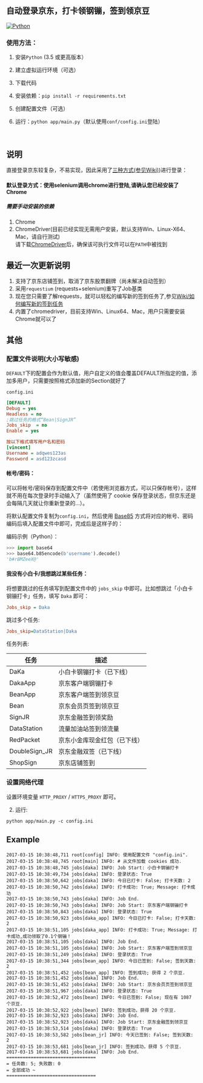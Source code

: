 ## 自动登录京东，打卡领钢镚，签到领京豆

[![Python](https://img.shields.io/badge/Python-3.5%2B-blue.svg)](https://www.python.org)


### 使用方法：

1. 安装`Python` (3.5 或更高版本）

2. 建立虚拟运行环境（可选）

3. 下载代码

4. 安装依赖：`pip install -r requirements.txt`

5. 创建配置文件（可选）

6. 运行：`python app/main.py`（默认使用`conf/config.ini`登陆）

<br>


## 说明

直接登录京东较复杂，不易实现，因此采用了[三种方式(参见Wiki)](https://github.com/vc5/JD-Coin/wiki/%E7%99%BB%E5%BD%95%E6%96%B9%E5%BC%8F))进行登录：

#### 默认登录方式：使用selenium调用chrome进行登陆,请确认您已经安装了Chrome

##### 需要手动安装的依赖
1. Chrome
2. ChromeDriver(目前已经实现无需用户安装，默认支持Win、Linux-X64、Mac，请自行测试)<br>
请下载[ChromeDriver](https://sites.google.com/a/chromium.org/chromedriver/downloads)后，确保该可执行文件可以在`PATH`中被找到




## 最近一次更新说明
1. 支持了京东店铺签到，取消了京东股票翻牌（尚未解决自动签到）
2. 采用`requestium` (requests+selenium)重写了Job基类
3. 现在您只需要了解requests，就可以轻松的编写新的签到任务了,参见[Wiki/如何编写新的签到任务](https://github.com/vc5/JD-Coin/wiki/%E5%A6%82%E4%BD%95%E7%BC%96%E5%86%99%E6%96%B0%E7%9A%84%E7%AD%BE%E5%88%B0%E4%BB%BB%E5%8A%A1)
4. 内置了chromedriver，目前支持Win、Linux64、Mac，用户只需要安装Chrome就可以了

## 其他

### 配置文件说明(大小写敏感)
`DEFAULT`下的配置会作为默认值，用户自定义的值会覆盖DEFAULT所指定的值，添加多用户，只需要按照格式添加新的Section就好了


`config.ini`
```ini
[DEFAULT]
Debug = yes
Headless = no
;跳过任务的格式“Bean|SignJR”
Jobs_skip  = no
Enable = yes

按以下格式填写用户名和密码
[vincent]
Username = adqwes123as
Password = asd123zcasd
```

#### 帐号/密码：

可以将帐号/密码保存到配置文件中（若使用浏览器方式，可以只保存帐号），这样就不用在每次登录时手动输入了（虽然使用了 cookie 保存登录状态，但京东还是会每隔几天就让你重新登录的...）。

将默认配置文件复制为`config.ini`，然后使用 [Base85](https://en.wikipedia.org/wiki/Ascii85) 方式将对应的帐号、密码编码后填入配置文件中即可，完成后是这样子的：


编码示例（Python）：

```python
>>> import base64
>>> base64.b85encode(b'username').decode()
'b#rBMZeeX@'
```

#### 我没有小白卡/我想跳过某些任务：

将想要跳过的任务填写到配置文件中的 `jobs_skip` 中即可。比如想跳过「小白卡钢镚打卡」任务，填写 `Daka` 即可：

```ini
Jobs_skip = Daka
```

跳过多个任务:

```ini
Jobs_skip=DataStation|Daka
```

任务列表:

| 任务 | 描述 |
| --- | --- |
| DaKa | 小白卡钢镚打卡（已下线） |
| DakaApp | 京东客户端钢镚打卡 |
| BeanApp | 京东客户端签到领京豆 |
| Bean | 京东会员页签到领京豆 |
| SignJR | 京东金融签到领奖励 |
| DataStation | 流量加油站签到领流量 |
| RedPacket | 京东小金库现金红包（已下线） |
|DoubleSign_JR|京东金融双签（已下线）|
|ShopSign|京东店铺签到|

### 设置网络代理

设置环境变量 `HTTP_PROXY` / `HTTPS_PROXY` 即可。



2. 运行:
```
python app/main.py -c config.ini

```

## Example

```log
2017-03-15 10:38:48,711 root[config] INFO: 使用配置文件 "config.ini".
2017-03-15 10:38:48,745 root[main] INFO: # 从文件加载 cookies 成功.
2017-03-15 10:38:48,745 jobs[daka] INFO: Job Start: 小白卡钢镚打卡
2017-03-15 10:38:49,734 jobs[daka] INFO: 登录状态: True
2017-03-15 10:38:50,642 jobs[daka] INFO: 今日已打卡: False; 打卡天数: 2
2017-03-15 10:38:50,742 jobs[daka] INFO: 打卡成功: True; Message: 打卡成功
2017-03-15 10:38:50,743 jobs[daka] INFO: Job End.
2017-03-15 10:38:50,743 jobs[daka] INFO: Job Start: 京东客户端钢镚打卡
2017-03-15 10:38:50,843 jobs[daka] INFO: 登录状态: True
2017-03-15 10:38:50,923 jobs[daka_app] INFO: 今日已打卡: False; 打卡天数: 2
2017-03-15 10:38:51,105 jobs[daka_app] INFO: 打卡成功: True; Message: 打卡成功,成功领取了0.1个钢镚！
2017-03-15 10:38:51,105 jobs[daka] INFO: Job End.
2017-03-15 10:38:51,105 jobs[daka] INFO: Job Start: 京东客户端签到领京豆
2017-03-15 10:38:51,249 jobs[daka] INFO: 登录状态: True
2017-03-15 10:38:51,344 jobs[bean_app] INFO: 今日已签到: False; 签到天数: 2
2017-03-15 10:38:51,452 jobs[bean_app] INFO: 签到成功; 获得 2 个京豆.
2017-03-15 10:38:51,452 jobs[daka] INFO: Job End.
2017-03-15 10:38:51,452 jobs[daka] INFO: Job Start: 京东会员页签到领京豆
2017-03-15 10:38:51,967 jobs[daka] INFO: 登录状态: True
2017-03-15 10:38:52,472 jobs[bean] INFO: 今日已签到: False; 现在有 1087 个京豆.
2017-03-15 10:38:52,922 jobs[bean] INFO: 签到成功，获得 20 个京豆.
2017-03-15 10:38:52,923 jobs[daka] INFO: Job End.
2017-03-15 10:38:52,923 jobs[daka] INFO: Job Start: 京东金融签到领京豆
2017-03-15 10:38:53,514 jobs[daka] INFO: 登录状态: True
2017-03-15 10:38:53,582 jobs[bean_jr] INFO: 今天已签到: False; 签到天数: 2
2017-03-15 10:38:53,681 jobs[bean_jr] INFO: 签到成功，获得 5 个京豆.
2017-03-15 10:38:53,681 jobs[daka] INFO: Job End.
=================================
= 任务数: 5; 失败数: 0
= 全部成功 ~
=================================
```
